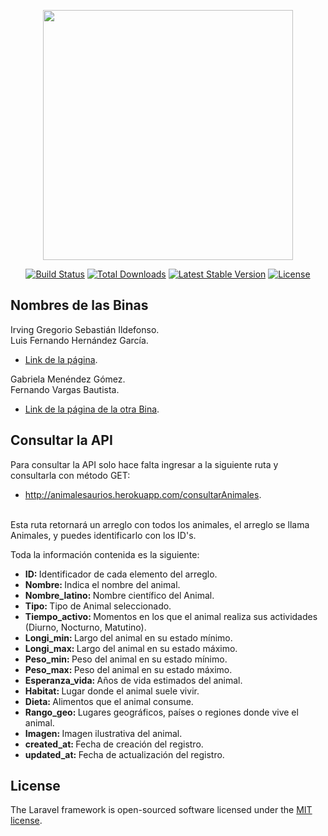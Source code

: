 <p align="center"><a href="https://laravel.com" target="_blank"><img src="https://raw.githubusercontent.com/laravel/art/master/logo-lockup/5%20SVG/2%20CMYK/1%20Full%20Color/laravel-logolockup-cmyk-red.svg" width="400"></a></p>

<p align="center">
<a href="https://travis-ci.org/laravel/framework"><img src="https://travis-ci.org/laravel/framework.svg" alt="Build Status"></a>
<a href="https://packagist.org/packages/laravel/framework"><img src="https://img.shields.io/packagist/dt/laravel/framework" alt="Total Downloads"></a>
<a href="https://packagist.org/packages/laravel/framework"><img src="https://img.shields.io/packagist/v/laravel/framework" alt="Latest Stable Version"></a>
<a href="https://packagist.org/packages/laravel/framework"><img src="https://img.shields.io/packagist/l/laravel/framework" alt="License"></a>
</p>


## Nombres de las Binas
Irving Gregorio Sebastián Ildefonso. <br>
Luis Fernando Hernández García.

- [Link de la página](http://animalesaurios.herokuapp.com/).

Gabriela Menéndez Gómez. <br>
Fernando Vargas Bautista.
- [Link de la página de la otra Bina](http://animalesaurios.herokuapp.com/).


## Consultar la API

Para consultar la API solo hace falta ingresar a la siguiente ruta y consultarla con método GET:
- http://animalesaurios.herokuapp.com/consultarAnimales.
<br>
Esta ruta retornará un arreglo con todos los animales, el arreglo se llama Animales, y puedes identificarlo con los ID's.

Toda la información contenida es la siguiente:
- <b>ID: </b>Identificador de cada elemento del arreglo.
- <b>Nombre: </b>Indica el nombre del animal.
- <b>Nombre_latino: </b> Nombre científico del Animal.
- <b>Tipo: </b> Tipo de Animal seleccionado.
- <b>Tiempo_activo: </b>Momentos en los que el animal realiza sus actividades (Diurno, Nocturno, Matutino).
- <b>Longi_min: </b>Largo del animal en su estado mínimo.
- <b>Longi_max: </b>Largo del animal en su estado máximo.
- <b>Peso_min: </b>Peso del animal en su estado mínimo.
- <b>Peso_max: </b>Peso del animal en su estado máximo.
- <b>Esperanza_vida: </b>Años de vida estimados del animal.
- <b>Habitat: </b>Lugar donde el animal suele vivir.
- <b>Dieta: </b>Alimentos que el animal consume.
- <b>Rango_geo: </b>Lugares geográficos, países o regiones donde vive el animal.
- <b>Imagen: </b>Imagen ilustrativa del animal.
- <b>created_at: </b>Fecha de creación del registro.
- <b>updated_at: </b>Fecha de actualización del registro.

## License

The Laravel framework is open-sourced software licensed under the [MIT license](https://opensource.org/licenses/MIT).
